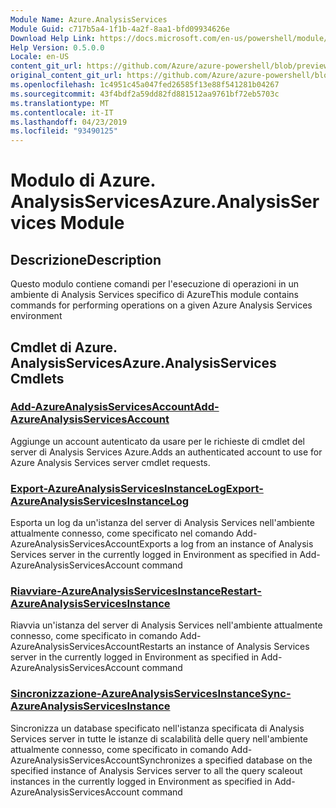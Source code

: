 ```yaml
---
Module Name: Azure.AnalysisServices
Module Guid: c717b5a4-1f1b-4a2f-8aa1-bfd09934626e
Download Help Link: https://docs.microsoft.com/en-us/powershell/module/azure.analysisservices
Help Version: 0.5.0.0
Locale: en-US
content_git_url: https://github.com/Azure/azure-powershell/blob/preview/src/ResourceManager/AnalysisServices/Commands.AnalysisServices.Dataplane/help/Azure.AnalysisServices.md
original_content_git_url: https://github.com/Azure/azure-powershell/blob/preview/src/ResourceManager/AnalysisServices/Commands.AnalysisServices.Dataplane/help/Azure.AnalysisServices.md
ms.openlocfilehash: 1c4951c45a047fed26585f13e88f541281b04267
ms.sourcegitcommit: 43f4bdf2a59dd82fd881512aa9761bf72eb5703c
ms.translationtype: MT
ms.contentlocale: it-IT
ms.lasthandoff: 04/23/2019
ms.locfileid: "93490125"
---
```

# <span data-ttu-id="7a5d1-101">Modulo di Azure. AnalysisServices</span><span class="sxs-lookup"><span data-stu-id="7a5d1-101">Azure.AnalysisServices Module</span></span>
## <span data-ttu-id="7a5d1-102">Descrizione</span><span class="sxs-lookup"><span data-stu-id="7a5d1-102">Description</span></span>
<span data-ttu-id="7a5d1-103">Questo modulo contiene comandi per l'esecuzione di operazioni in un ambiente di Analysis Services specifico di Azure</span><span class="sxs-lookup"><span data-stu-id="7a5d1-103">This module contains commands for performing operations on a given Azure Analysis Services environment</span></span>

## <span data-ttu-id="7a5d1-104">Cmdlet di Azure. AnalysisServices</span><span class="sxs-lookup"><span data-stu-id="7a5d1-104">Azure.AnalysisServices Cmdlets</span></span>
### [<span data-ttu-id="7a5d1-105">Add-AzureAnalysisServicesAccount</span><span class="sxs-lookup"><span data-stu-id="7a5d1-105">Add-AzureAnalysisServicesAccount</span></span>](Add-AzureAnalysisServicesAccount.md)
<span data-ttu-id="7a5d1-106">Aggiunge un account autenticato da usare per le richieste di cmdlet del server di Analysis Services Azure.</span><span class="sxs-lookup"><span data-stu-id="7a5d1-106">Adds an authenticated account to use for Azure Analysis Services server cmdlet requests.</span></span>

### [<span data-ttu-id="7a5d1-107">Export-AzureAnalysisServicesInstanceLog</span><span class="sxs-lookup"><span data-stu-id="7a5d1-107">Export-AzureAnalysisServicesInstanceLog</span></span>](Export-AzureAnalysisServicesInstanceLog.md)
<span data-ttu-id="7a5d1-108">Esporta un log da un'istanza del server di Analysis Services nell'ambiente attualmente connesso, come specificato nel comando Add-AzureAnalysisServicesAccount</span><span class="sxs-lookup"><span data-stu-id="7a5d1-108">Exports a log from an instance of Analysis Services server in the currently logged in Environment as specified in Add-AzureAnalysisServicesAccount command</span></span>

### [<span data-ttu-id="7a5d1-109">Riavviare-AzureAnalysisServicesInstance</span><span class="sxs-lookup"><span data-stu-id="7a5d1-109">Restart-AzureAnalysisServicesInstance</span></span>](Restart-AzureAnalysisServicesInstance.md)
<span data-ttu-id="7a5d1-110">Riavvia un'istanza del server di Analysis Services nell'ambiente attualmente connesso, come specificato in comando Add-AzureAnalysisServicesAccount</span><span class="sxs-lookup"><span data-stu-id="7a5d1-110">Restarts an instance of Analysis Services server in the currently logged in Environment as specified in Add-AzureAnalysisServicesAccount command</span></span>

### [<span data-ttu-id="7a5d1-111">Sincronizzazione-AzureAnalysisServicesInstance</span><span class="sxs-lookup"><span data-stu-id="7a5d1-111">Sync-AzureAnalysisServicesInstance</span></span>](Sync-AzureAnalysisServicesInstance.md)
<span data-ttu-id="7a5d1-112">Sincronizza un database specificato nell'istanza specificata di Analysis Services server in tutte le istanze di scalabilità delle query nell'ambiente attualmente connesso, come specificato in comando Add-AzureAnalysisServicesAccount</span><span class="sxs-lookup"><span data-stu-id="7a5d1-112">Synchronizes a specified database on the specified instance of Analysis Services server to all the query scaleout instances in the currently logged in Environment as specified in Add-AzureAnalysisServicesAccount command</span></span>

